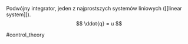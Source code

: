 Podwójny integrator, jeden z najprostszych systemów liniowych ([[linear system]]).
$$
\ddot{q} = u
$$

#control_theory 